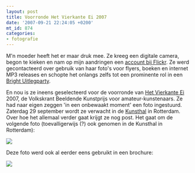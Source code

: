 ```yaml
---
layout: post
title: Voorronde Het Vierkante Ei 2007
date: '2007-09-21 22:24:05 +0200'
mt_id: 874
categories:
- fotografie
---
```

M'n moeder heeft het er maar druk mee. Ze kreeg een digitale camera, begon te kieken en nam op mijn aandringen een <a href="http://www.flickr.com/photos/hannyb">account bij Flickr</a>. Ze werd gecontacteerd over gebruik van haar foto's voor flyers, boeken en internet MP3 releases en schopte het onlangs zelfs tot een prominente rol in een <a href="/2007/08/mn-moeder-op-bright.html">Bright Uitlegparty</a>.

En nou is ze ineens geselecteerd voor de voorronde van <a href="http://www.vierkanteei.nl/">Het Vierkante Ei</a> 2007, de Volkskrant Beeldende Kunstprijs voor amateur-kunstenaars. Ze had naar eigen zeggen 'in een onbewaakt moment' een foto ingestuurd. Zaterdag 29 september wordt ze verwacht in de <a href="http://www.kunsthal.nl/">Kunsthal</a> in Rotterdam. Over hoe het allemaal verder gaat krijgt ze nog post. Het gaat om de volgende foto (toevalligerwijs (?) ook genomen in de Kunsthal in Rotterdam):

<a href="http://www.flickr.com/photos/hannyb/110379139/"><img src="http://farm1.static.flickr.com/49/110379139_5e0ee903ab_d.jpg" /></a>

Deze foto werd ook al eerder eens gebruikt in een brochure:

<a href="http://www.flickr.com/photos/hannyb/140944686/"><img src="http://farm1.static.flickr.com/50/140944686_990a905e60_d.jpg" /></a>
